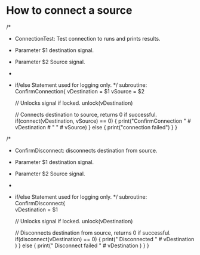 # How to connect a source

/*
 * ConnectionTest: Test connection to runs and prints results.
 * 	Parameter $1 destination signal.
 * 	Parameter $2 Source signal.
 *
 *	if/else Statement used for logging only. 
 */
subroutine: ConfirmConnection{
    vDestination = $1
    vSource = $2
    
    // Unlocks signal if locked.
      unlock(vDestination) 
    
      // Connects destination to source, returns 0 if successful.
      if(connect(vDestination, vSource) == 0) {
           print("ConfirmConnection " # vDestination # " " # vSource)
      } else {
        print("connection failed")
      }
}


/*
 * ConfirmDisconnect: disconnects destination from source.
 * 	Parameter $1 destination signal.
 * 	Parameter $2 Source signal.
 *
 *	if/else Statement used for logging only. 
 */
subroutine: ConfirmDisconnect{    
    vDestination = $1

      // Unlocks signal if locked.
      unlock(vDestination) 

      // Disconnects destination from source, returns 0 if successful.
      if(disconnect(vDestination) == 0) {
        print("    Disconnected " # vDestination )
     } else {
        print("    Disconnect failed " # vDestination )
    }
} 
